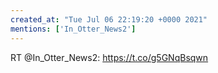 ```yaml
---
created_at: "Tue Jul 06 22:19:20 +0000 2021"
mentions: ['In_Otter_News2']
---
```


RT @In_Otter_News2: https://t.co/g5GNqBsqwn